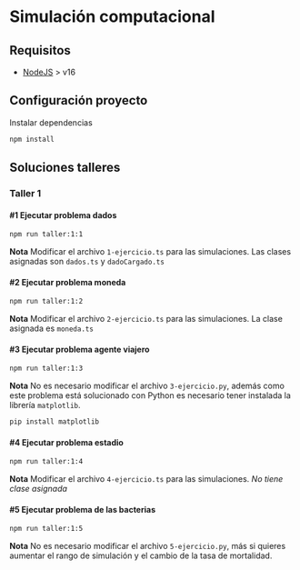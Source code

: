 # Simulación computacional

## Requisitos

- [NodeJS](https://nodejs.org/es) > v16

## Configuración proyecto

Instalar dependencias

```bash
npm install
```

## Soluciones talleres

### Taller 1

#### #1 Ejecutar problema dados

```bash
npm run taller:1:1
```

**Nota** Modificar el archivo `1-ejercicio.ts` para las simulaciones. Las clases asignadas son `dados.ts` y `dadoCargado.ts`

#### #2 Ejecutar problema moneda

```bash
npm run taller:1:2
```

**Nota** Modificar el archivo `2-ejercicio.ts` para las simulaciones. La clase asignada es `moneda.ts`

#### #3 Ejecutar problema agente viajero

```bash
npm run taller:1:3
```

**Nota** No es necesario modificar el archivo `3-ejercicio.py`, además como este problema está solucionado con Python es necesario tener instalada la librería `matplotlib`.

```python
pip install matplotlib
```

#### #4 Ejecutar problema estadio

```bash
npm run taller:1:4
```

**Nota** Modificar el archivo `4-ejercicio.ts` para las simulaciones. _No tiene clase asignada_

#### #5 Ejecutar problema de las bacterias

```bash
npm run taller:1:5
```

**Nota** No es necesario modificar el archivo `5-ejercicio.py`, más si quieres aumentar el rango de simulación y el cambio de la tasa de mortalidad.
